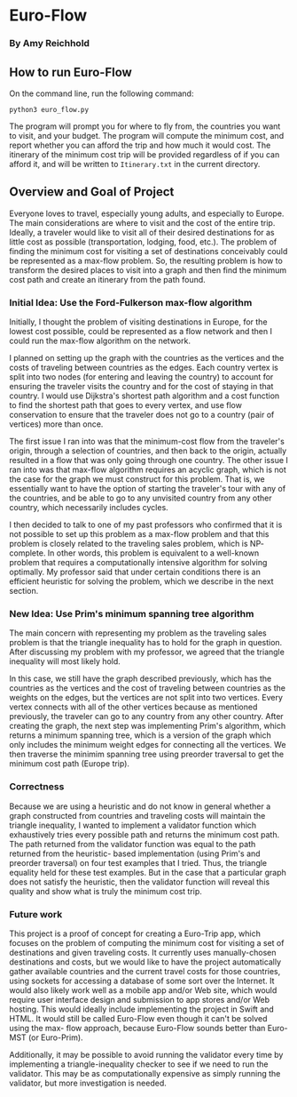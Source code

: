 # Euro-Flow
### By Amy Reichhold

## How to run Euro-Flow
On the command line, run the following command:
```
python3 euro_flow.py
```
The program will prompt you for where to fly from, the countries you 
want to visit, and your budget. The program will compute the minimum cost,
and report whether you can afford the trip and how much it would cost.
The itinerary of the minimum cost trip will be provided regardless of if 
you can afford it, and will be written to `Itinerary.txt` in the current
directory.

## Overview and Goal of Project
Everyone loves to travel, especially young adults, and especially to Europe. 
The main considerations are where to visit and the cost of the entire trip. 
Ideally, a traveler would like to visit all of their desired destinations for 
as little cost as possible (transportation, lodging, food, etc.). The problem
of finding the minimum cost for visiting a set of destinations conceivably
could be represented as a max-flow problem. So, the resulting problem is how
to transform the desired places to visit into a graph and then find the
minimum cost path and create an itinerary from the path found.


### Initial Idea: Use the Ford-Fulkerson max-flow algorithm
Initially, I thought the problem of visiting destinations in Europe, for the 
lowest cost possible, could be represented as a flow network and then I could
run the max-flow algorithm on the network. 

I planned on setting up the graph with the countries as the vertices and the 
costs of traveling between countries as the edges. Each country vertex is 
split into two nodes (for entering and leaving the country) to account for
ensuring the traveler visits the country and for the cost of staying in that
country. I would use Dijkstra's shortest path algorithm and a cost function to
find the shortest path that goes to every vertex, and use flow conservation to
ensure that the traveler does not go to a country (pair of vertices) more than
once.

The first issue I ran into was that the minimum-cost flow from the traveler's
origin, through a selection of countries, and then back to the origin,
actually resulted in a flow that was only going through one country. The other
issue I ran into was that max-flow algorithm requires an acyclic graph, which
is not the case for the graph we must construct for this problem. That is, we
essentially want to have the option of starting the traveler's tour with any
of the countries, and be able to go to any unvisited country from any other
country, which necessarily includes cycles.

I then decided to talk to one of my past professors who confirmed that it is
not possible to set up this problem as a max-flow problem and that this
problem is closely related to the traveling sales problem, which is NP-
complete. In other words, this problem is equivalent to a well-known problem
that requires a computationally intensive algorithm for solving optimally.
My professor said that under certain conditions there is an efficient
heuristic for solving the problem, which we describe in the next section.


### New Idea: Use Prim's minimum spanning tree algorithm
The main concern with representing my problem as the traveling sales problem 
is that the triangle inequality has to hold for the graph in question. After
discussing my problem with my professor, we agreed that the triangle
inequality will most likely hold.

In this case, we still have the graph described previously, which has the
countries as the vertices and the cost of traveling between countries as the
weights on the edges, but the vertices are not split into two vertices. Every
vertex connects with all of the other vertices because as mentioned
previously, the traveler can go to any country from any other country. After
creating the graph, the next step was implementing Prim's algorithm, which
returns a minimum spanning tree, which is a version of the graph which only
includes the minimum weight edges for connecting all the vertices. We then
traverse the minimim spanning tree using preorder traversal to get the minimum
cost path (Europe trip).

### Correctness
Because we are using a heuristic and do not know in general whether a graph
constructed from countries and traveling costs will maintain the triangle
inequality, I wanted to implement a validator function which exhaustively
tries every possible path and returns the minimum cost path. The path returned
from the validator function was equal to the path returned from the heuristic-
based implementation (using Prim's and preorder traversal) on four test
examples that I tried. Thus, the triangle equality held for these test
examples. But in the case that a particular graph does not satisfy the
heuristic, then the validator function will reveal this quality and show what
is truly the minimum cost trip.


### Future work
This project is a proof of concept for creating a Euro-Trip app, which
focuses on the problem of computing the minimum cost for visiting a set of
destinations and given traveling costs. It currently uses manually-chosen
destinations and costs, but we would like to have the project automatically
gather available countries and the current travel costs for those countries,
using sockets for accessing a database of some sort over the Internet. It
would also likely work well as a mobile app and/or Web site, which would
require user interface design and submission to app stores and/or Web hosting.
This would ideally include implementing the project in Swift and HTML. It
would still be called Euro-Flow even though it can't be solved using the max-
flow approach, because Euro-Flow sounds better than Euro-MST (or Euro-Prim).

Additionally, it may be possible to avoid running the validator every time by
implementing a triangle-inequality checker to see if we need to run the
validator. This may be as computationally expensive as simply running the
validator, but more investigation is needed.
